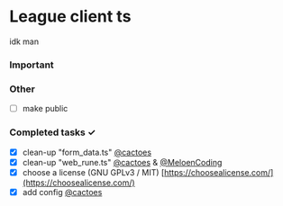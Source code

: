 # League client ts
idk man

### Important

### Other
- [ ] make public

### Completed tasks ✓
- [x] clean-up "form_data.ts" [@cactoes](https://github.com/cactoes)
- [x] clean-up "web_rune.ts" [@cactoes](https://github.com/cactoes) & [@MeloenCoding](https://github.com/MeloenCoding)
- [x] choose a license (GNU GPLv3 / MIT) [https://choosealicense.com/](https://choosealicense.com/)
- [x] add config [@cactoes](https://github.com/cactoes)